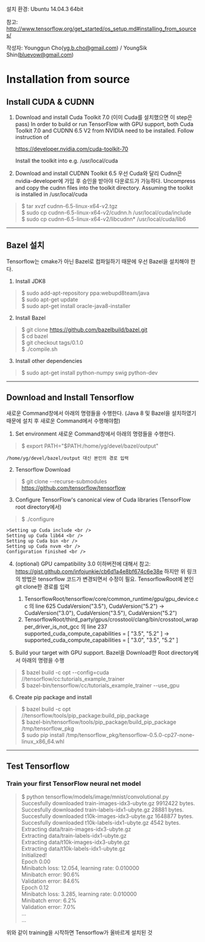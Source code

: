 설치 환경: Ubuntu 14.04.3 64bit 

참고: http://www.tensorflow.org/get_started/os_setup.md#installing_from_sources/

작성자: Younggun Cho(yg.b.cho@gmail.com) / YoungSik Shin(bluevow@gmail.com)

# Installation from source

## Install CUDA & CUDNN
1. Download and install Cuda Toolkit 7.0 (이미 Cuda를 설치했으면 이 step은 pass)
	In order to build or run TensorFlow with GPU support, both Cuda Toolkit 7.0 and CUDNN 6.5 V2 from NVIDIA need to be installed.
	Follow instruction of

	https://developer.nvidia.com/cuda-toolkit-70

	Install the toolkit into e.g. /usr/local/cuda
    
2. Download and install CUDNN Toolkit 6.5
	우선 Cuda와 달리 Cudnn은 nvidia-developer에 가입 후 승인을 받아야 다운로드가 가능하다.
	Uncompress and copy the cudnn files into the toolkit directory. 
    Assuming the toolkit is installed in /usr/local/cuda
> $ tar xvzf cudnn-6.5-linux-x64-v2.tgz<br />
> $ sudo cp cudnn-6.5-linux-x64-v2/cudnn.h /usr/local/cuda/include<br />
> $ sudo cp cudnn-6.5-linux-x64-v2/libcudnn* /usr/local/cuda/lib6


-----
## Bazel 설치
Tensorflow는 cmake가 아닌 Bazel로 컴파일하기 때문에 우선 Bazel을 설치해야 한다. 

1. Install JDK8
> $ sudo add-apt-repository ppa:webupd8team/java <br />
> $ sudo apt-get update<br />
> $ sudo apt-get install oracle-java8-installer

2. Install Bazel
> $ git clone https://github.com/bazelbuild/bazel.git <br />
> $ cd bazel <br />
> $ git checkout tags/0.1.0 <br />
> $ ./compile.sh

3. Install other dependencies
> $ sudo apt-get install python-numpy swig python-dev <br />

-----
    
## Download and Install Tensorflow
새로운 Command창에서 아래의 명령들을 수행한다. (Java 8 및 Bazel을 설치하였기 때문에 설치 후 새로운 Command에서 수행해야함)
    
1. Set environment
새로운 Command창에서 아래의 명령들을 수행한다.
> $ export PATH="$PATH:/home/yg/devel/bazel/output" <br />

	/home/yg/devel/bazel/output 대신 본인의 경로 입력
    
2. Tensorflow Download
> $ git clone --recurse-submodules https://github.com/tensorflow/tensorflow

3. Configure TensorFlow's canonical view of Cuda libraries (TensorFlow root directory에서)
> $ ./configure 
	
	>Setting up Cuda include <br />
	Setting up Cuda lib64 <br />
	Setting up Cuda bin <br />
	Setting up Cuda nvvm <br />
	Configuration finished <br />
    

4. (optional) GPU campatibility 3.0 이하버전에 대해서
	참고: https://gist.github.com/infojunkie/cb6d1a4e8bf674c6e38e
    하지만 위 링크의 방법은 tensorflow 코드가 변경되면서 수정이 필요. TensorflowRoot에 본인 git clone한 경로를 입력
    
	1) TensorflowRoot/tensorflow/core/common_runtime/gpu/gpu_device.cc 의 line 625
		CudaVersion("3.5"), CudaVersion("5.2")
        ->
        CudaVersion("3.0"), CudaVersion("3.5"), CudaVersion("5.2")
    2) TensorflowRoot/third_party/gpus/crosstool/clang/bin/crosstool_wrapper_driver_is_not_gcc 의 line 237
    	supported_cuda_compute_capabilities = [ "3.5", "5.2" ]
        ->
		supported_cuda_compute_capabilities = [ "3.0", "3.5", "5.2" ]

5. Build your target with GPU support.
Bazel을 Download한 Root directory에서 아래의 명령을 수행
> $ bazel build -c opt --config=cuda //tensorflow/cc:tutorials_example_trainer <br />
> $ bazel-bin/tensorflow/cc/tutorials_example_trainer --use_gpu

6. Create pip package and install
> $ bazel build -c opt //tensorflow/tools/pip_package:build_pip_package <br />
> $ bazel-bin/tensorflow/tools/pip_package/build_pip_package /tmp/tensorflow_pkg <br />
> $ sudo pip install /tmp/tensorflow_pkg/tensorflow-0.5.0-cp27-none-linux_x86_64.whl

-----
## Test Tensorflow
### Train your first TensorFlow neural net model
> $ python tensorflow/models/image/mnist/convolutional.py <br />
> Succesfully downloaded train-images-idx3-ubyte.gz 9912422 bytes. <br />
Succesfully downloaded train-labels-idx1-ubyte.gz 28881 bytes. <br />
Succesfully downloaded t10k-images-idx3-ubyte.gz 1648877 bytes. 
Succesfully downloaded t10k-labels-idx1-ubyte.gz 4542 bytes.<br />
Extracting data/train-images-idx3-ubyte.gz<br />
Extracting data/train-labels-idx1-ubyte.gz<br />
Extracting data/t10k-images-idx3-ubyte.gz<br />
Extracting data/t10k-labels-idx1-ubyte.gz<br />
Initialized!<br />
Epoch 0.00<br />
Minibatch loss: 12.054, learning rate: 0.010000<br />
Minibatch error: 90.6%<br />
Validation error: 84.6%<br />
Epoch 0.12<br />
Minibatch loss: 3.285, learning rate: 0.010000<br />
Minibatch error: 6.2%<br />
Validation error: 7.0%<br />
...<br />
...

위와 같이 training을 시작하면 Tensorflow가 올바르게 설치된 것


